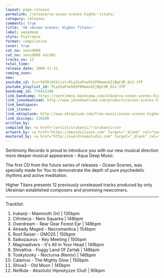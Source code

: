 ```yaml
---
layout: page-release
permalink: /release/va-ocean-scenes-higher-titans/
category: releases
comments: true
title: 'VA «Ocean Scenes: Higher Titans»'
label: aquadeep
style: Psytrance
format: compilation
cover: true
cat_no: sencd008
cat_nu: sencd008 adcd01
tracks_no: 12
total_time: 
release_date: 2009-11-21
coming_soon: 
new: 
youtube_id: 5xzrh05Ri8Y&list=PLp2GaPnw5O3P0Hwmx8ZjBgCdR_QsI-3fP
youtube_playlist_id: PLp2GaPnw5O3P0Hwmx8ZjBgCdR_QsI-3fP
bandcamp_id: 776415346
link_bandcamp: https://sentimony.bandcamp.com/album/va-ocean-scenes-higher-titans
link_junodownload: http://www.junodownload.com/products/ocean-scenes-higher-titans/1507885-02
link_beatspace: 
link_itunes: 
link_ektoplazm: http://www.ektoplazm.com/free-music/ocean-scenes-higher-titans
link_discogs: 538286
written_by: 
compiled_by: <a href="/artist/irukanji/">Irukanji</a>
artwork_by: <a href="https://messdivision.com" target="_blank" rel="noopener">Ju Ju</a>
mastered_by: <a href="http://overdreamstudio.com" target="_blank" rel="noopener">Makus (Overdream Studio)</a> & <a href="https://www.facebook.com/cifroteca.music" target="_blank" rel="noopener">Cifroteca</a>
---
```


Sentimony Records is proud to introduce you with our new musical direction more deeper musical appearance - Aqua Deep Music.

The first CD from the future series of releases - Ocean Scenes, was specially made for You to demonstrate the depth of pure psychedelic rhythms and active meditation.

Higher Titans presents 12 previously unreleased tracks produced by only Ukrainian established composers and promising newcomers.

---
Tracklist:

01. Irukanji - Mammoth (In) \| 130bpm
02. Cifroteca - Nero Squarka \| 148bpm
03. Overdream - Rear Gear Forest Ear \| 148bpm
04. Already Maged - Necromantica \| 154bpm
05. Roof Raiser - GMO25 \| 150bpm
06. Saikozaurus - Key Meeting \| 150bpm
07. Magmadivers - It's All In Your Head \| 149bpm
08. Shivattva - Foggy Land Of Zartak \| 148bpm
09. Tookytooky - Nocturna (Remix) \| 146bpm
10. Calamus - The Mighty Glow \| 150bpm
11. Shiva3 - Old Moon \| 145bpm
12. NeiRula - Absolutiz Hipnotyzze (Out) \| 90bpm
